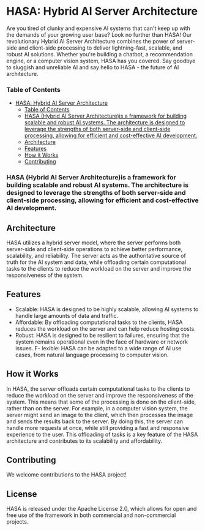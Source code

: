 # HASA: Hybrid AI Server Architecture
Are you tired of clunky and expensive AI systems that can't keep up with the demands of your growing user base? Look no further than HASA! Our revolutionary Hybrid AI Server Architecture combines the power of server-side and client-side processing to deliver lightning-fast, scalable, and robust AI solutions. Whether you're building a chatbot, a recommendation engine, or a computer vision system, HASA has you covered. Say goodbye to sluggish and unreliable AI and say hello to HASA - the future of AI architecture.

### Table of Contents
- [HASA: Hybrid AI Server Architecture](#hasa-hybrid-ai-server-architecture)
    - [Table of Contents](#table-of-contents)
    - [HASA (Hybrid AI Server Architecture)is a framework for building scalable and robust AI systems. The architecture is designed to leverage the strengths of both server-side and client-side processing, allowing for efficient and cost-effective AI development.](#hasa-hybrid-ai-server-architectureis-a-framework-for-building-scalable-and-robust-ai-systems-the-architecture-is-designed-to-leverage-the-strengths-of-both-server-side-and-client-side-processing-allowing-for-efficient-and-cost-effective-ai-development)
  - [Architecture](#architecture)
  - [Features](#features)
  - [How it Works](#how-it-works)
  - [Contributing](#contributing)


### HASA (Hybrid AI Server Architecture)is a framework for building scalable and robust AI systems. The architecture is designed to leverage the strengths of both server-side and client-side processing, allowing for efficient and cost-effective AI development.

## Architecture
HASA utilizes a hybrid server model, where the server performs both server-side and client-side operations to achieve better performance, scalability, and reliability. The server acts as the authoritative source of truth for the AI system and data, while offloading certain computational tasks to the clients to reduce the workload on the server and improve the responsiveness of the system.

## Features
- Scalable: HASA is designed to be highly scalable, allowing AI systems to handle large amounts of data and traffic.
- Affordable: By offloading computational tasks to the clients, HASA reduces the workload on the server and can help reduce hosting costs.
- Robust: HASA is designed to be resilient to failures, ensuring that the system remains operational even in the face of hardware or network issues.
F- lexible: HASA can be adapted to a wide range of AI use cases, from natural language processing to computer vision.

## How it Works
In HASA, the server offloads certain computational tasks to the clients to reduce the workload on the server and improve the responsiveness of the system. This means that some of the processing is done on the client-side, rather than on the server. For example, in a computer vision system, the server might send an image to the client, which then processes the image and sends the results back to the server. By doing this, the server can handle more requests at once, while still providing a fast and responsive experience to the user. This offloading of tasks is a key feature of the HASA architecture and contributes to its scalability and affordability.

## Contributing
We welcome contributions to the HASA project!

## License
HASA is released under the Apache License 2.0, which allows for open and free use of the framework in both commercial and non-commercial projects.
